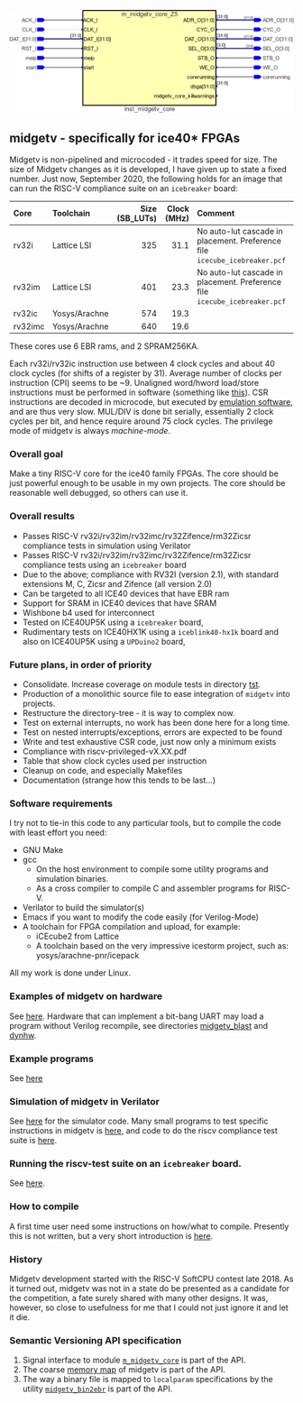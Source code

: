 ![picture of midgetv](doc/m_midgetv_core.png)
                       
## midgetv - specifically for ice40* FPGAs
   
Midgetv is non-pipelined and microcoded - it trades speed for
size. The size of Midgetv changes as it is developed, I have given up
to state a fixed number. Just now, September 2020, the following holds
for an image that can run the RISC-V compliance suite on an
`icebreaker` board:

Core    | Toolchain    | Size (SB_LUTs) | Clock (MHz) | Comment
  :---  |  :---------  |  -----------:  |  --------:  | :----
rv32i   | Lattice LSI  | 325            | 31.1        | No auto-lut cascade in placement. Preference file `icecube_icebreaker.pcf`
rv32im  | Lattice LSI  | 401            | 23.3        | No auto-lut cascade in placement. Preference file `icecube_icebreaker.pcf`
rv32ic  | Yosys/Arachne| 574            | 19.3        |
rv32imc | Yosys/Arachne| 640            | 19.6        |

These cores use 6 EBR rams, and 2 SPRAM256KA.

Each rv32i/rv32ic instruction use between 4 clock cycles and about 40
clock cycles (for shifts of a register by 31). Average number of
clocks per instruction (CPI) seems to be ~9. Unaligned word/hword
load/store instructions must be performed in software (something like
[this](work/sw/first/t160.S)).  CSR instructions are decoded in
microcode, but executed by [emulation software](work/sw/inc/midgetv_minimal_csr.S),
and are thus very slow. MUL/DIV is done bit serially, essentially 2
clock cycles per bit, and hence require around 75 clock cycles.  The
privilege mode of midgetv is always *machine-mode*.

### Overall goal

Make a tiny RISC-V core for the ice40 family FPGAs. The core should be
just powerful enough to be usable in my own projects. The core should
be reasonable well debugged, so others can use it.

### Overall results
 -  Passes RISC-V rv32i/rv32im/rv32imc/rv32Zifence/rm32Zicsr compliance
    tests in simulation using Verilator
 -  Passes RISC-V rv32i/rv32im/rv32imc/rv32Zifence/rm32Zicsr compliance
    tests using an `icebreaker` board
 -  Due to the above; compliance with RV32I (version 2.1), with standard 
    extensions M, C, Zicsr and Zifence (all version 2.0)
 -  Can be targeted to all ICE40 devices that have EBR ram
 -  Support for SRAM in ICE40 devices that have SRAM
 -  Wishbone b4 used for interconnect
 -  Tested on ICE40UP5K using a `icebreaker` board, 
  - Rudimentary tests on ICE40HX1K using a `iceblink40-hx1k` board and
    also on ICE40UP5K using a `UPDuino2` board, 

### Future plans, in order of priority
 - Consolidate. Increase coverage on module tests in directory [tst](work/tst).
 - Production of a monolithic source file to ease integration of `midgetv` into projects.
 - Restructure the directory-tree - it is way to complex now.
 - Test on external interrupts, no work has been done here for a long time.
 - Test on nested interrupts/exceptions, errors are expected to be found
 - Write and test exhaustive CSR code, just now only a minimum exists
 - Compliance with riscv-privileged-vX.XX.pdf
 - Table that show clock cycles used per instruction
 - Cleanup on code, and especially Makefiles
 - Documentation (strange how this tends to be last...)
 
### Software requirements

I try not to tie-in this code to any particular tools, but to compile the code with 
least effort you need:

- GNU Make
- gcc
  - On the host environment to compile some utility programs and simulation binaries.
  - As a cross compiler to compile C and assembler programs for RISC-V.
- Verilator to build the simulator(s)
- Emacs if you want to modify the code easily (for Verilog-Mode)
- A toolchain for FPGA compilation and upload, for example:
  - iCEcube2 from Lattice
  - A toolchain based on the very impressive icestorm project, such as: yosys/arachne-pnr/icepack

All my work is done under Linux.

### Examples of midgetv on hardware
See [here](work/hwtst). Hardware that can implement a bit-bang UART
may load a program without Verilog recompile, see directories
[midgetv_blast](work/sw/hwexamples/midgetv_blast/) and [dynhw](work/sw/dynhw/).

### Example programs
See [here](work/sw/hwexamples)

### Simulation of midgetv in Verilator
See [here](work/tst) for the simulator code. Many small programs to
test specific instructions in midgetv is [here](work/sw/first), and
code to do the riscv compliance test suite is [here](work/sw/second).

### Running the riscv-test suite on an `icebreaker` board.
See [here](work/compliance).

### How to compile
A first time user need some instructions on how/what to compile. Presently this
is not written, but a very short introduction is [here](doc/README.md).

### History

Midgetv development started with the RISC-V SoftCPU contest late
2018. As it turned out, midgetv was not in a state do be presented as
a candidate for the competition, a fate surely shared with many other
designs. It was, however, so close to usefulness for me that I could
not just ignore it and let it die.


### Semantic Versioning API specification
1. Signal interface to module [`m_midgetv_core`](work/code/m_midgetv_core.v) is part of the API.
2. The coarse [memory map](work/sw/inc/midgetv.inc) of midgetv is part of the API. 
3. The way a binary file is mapped to `localparam` specifications by the
   utility [`midgetv_bin2ebr`](work/util/midgetv_bin2ebr.c) is part of the API.
